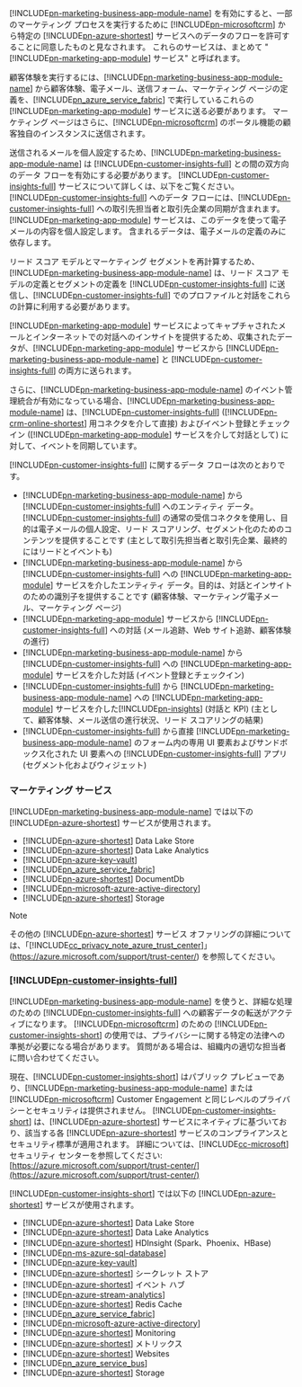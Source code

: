 [!INCLUDE[pn-marketing-business-app-module-name](../includes/pn-marketing-business-app-module-name.md)] を有効にすると、一部のマーケティング プロセスを実行するために [!INCLUDE[pn-microsoftcrm](../includes/pn-microsoftcrm.md)] から特定の [!INCLUDE[pn-azure-shortest](../includes/pn-azure-shortest.md)] サービスへのデータのフローを許可することに同意したものと見なされます。 これらのサービスは、まとめて "[!INCLUDE[pn-marketing-app-module](../includes/pn-marketing-app-module.md)] サービス" と呼ばれます。

顧客体験を実行するには、[!INCLUDE[pn-marketing-business-app-module-name](../includes/pn-marketing-business-app-module-name.md)] から顧客体験、電子メール、送信フォーム、マーケティング ページの定義を、[!INCLUDE[pn_azure_service_fabric](../includes/pn_azure_service_fabric.md)] で実行しているこれらの [!INCLUDE[pn-marketing-app-module](../includes/pn-marketing-app-module.md)] サービスに送る必要があります。 マーケティング ページはさらに、[!INCLUDE[pn-microsoftcrm](../includes/pn-microsoftcrm.md)] のポータル機能の顧客独自のインスタンスに送信されます。

送信されるメールを個人設定するため、[!INCLUDE[pn-marketing-business-app-module-name](../includes/pn-marketing-business-app-module-name.md)] は [!INCLUDE[pn-customer-insights-full](../includes/pn-customer-insights-full.md)] との間の双方向のデータ フローを有効にする必要があります。 [!INCLUDE[pn-customer-insights-full](../includes/pn-customer-insights-full.md)] サービスについて詳しくは、以下をご覧ください。 [!INCLUDE[pn-customer-insights-full](../includes/pn-customer-insights-full.md)] へのデータ フローには、[!INCLUDE[pn-customer-insights-full](../includes/pn-customer-insights-full.md)] への取引先担当者と取引先企業の同期が含まれます。 [!INCLUDE[pn-marketing-app-module](../includes/pn-marketing-app-module.md)] サービスは、このデータを使って電子メールの内容を個人設定します。 含まれるデータは、電子メールの定義のみに依存します。

リード スコア モデルとマーケティング セグメントを再計算するため、[!INCLUDE[pn-marketing-business-app-module-name](../includes/pn-marketing-business-app-module-name.md)] は、リード スコア モデルの定義とセグメントの定義を [!INCLUDE[pn-customer-insights-full](../includes/pn-customer-insights-full.md)] に送信し、[!INCLUDE[pn-customer-insights-full](../includes/pn-customer-insights-full.md)] でのプロファイルと対話をこれらの計算に利用する必要があります。

[!INCLUDE[pn-marketing-app-module](../includes/pn-marketing-app-module.md)] サービスによってキャプチャされたメールとインターネットでの対話へのインサイトを提供するため、収集されたデータが、[!INCLUDE[pn-marketing-app-module](../includes/pn-marketing-app-module.md)] サービスから [!INCLUDE[pn-marketing-business-app-module-name](../includes/pn-marketing-business-app-module-name.md)] と [!INCLUDE[pn-customer-insights-full](../includes/pn-customer-insights-full.md)] の両方に送られます。

さらに、[!INCLUDE[pn-marketing-business-app-module-name](../includes/pn-marketing-business-app-module-name.md)] のイベント管理統合が有効になっている場合、[!INCLUDE[pn-marketing-business-app-module-name](../includes/pn-marketing-business-app-module-name.md)] は、[!INCLUDE[pn-customer-insights-full](../includes/pn-customer-insights-full.md)] ([!INCLUDE[pn-crm-online-shortest](../includes/pn-crm-online-shortest.md)] 用コネクタを介して直接) およびイベント登録とチェックイン ([!INCLUDE[pn-marketing-app-module](../includes/pn-marketing-app-module.md)] サービスを介して対話として) に対して、イベントを同期しています。

[!INCLUDE[pn-customer-insights-full](../includes/pn-customer-insights-full.md)] に関するデータ フローは次のとおりです。
- [!INCLUDE[pn-marketing-business-app-module-name](../includes/pn-marketing-business-app-module-name.md)] から [!INCLUDE[pn-customer-insights-full](../includes/pn-customer-insights-full.md)] へのエンティティ データ。[!INCLUDE[pn-customer-insights-full](../includes/pn-customer-insights-full.md)] の通常の受信コネクタを使用し、目的は電子メールの個人設定、リード スコアリング、セグメント化のためのコンテンツを提供することです (主として取引先担当者と取引先企業、最終的にはリードとイベントも)
- [!INCLUDE[pn-marketing-business-app-module-name](../includes/pn-marketing-business-app-module-name.md)] から [!INCLUDE[pn-customer-insights-full](../includes/pn-customer-insights-full.md)] への [!INCLUDE[pn-marketing-app-module](../includes/pn-marketing-app-module.md)] サービスを介したエンティティ データ。目的は、対話とインサイトのための識別子を提供することです (顧客体験、マーケティング電子メール、マーケティング ページ)
- [!INCLUDE[pn-marketing-app-module](../includes/pn-marketing-app-module.md)] サービスから [!INCLUDE[pn-customer-insights-full](../includes/pn-customer-insights-full.md)] への対話 (メール追跡、Web サイト追跡、顧客体験の進行)
- [!INCLUDE[pn-marketing-business-app-module-name](../includes/pn-marketing-business-app-module-name.md)] から [!INCLUDE[pn-customer-insights-full](../includes/pn-customer-insights-full.md)] への [!INCLUDE[pn-marketing-app-module](../includes/pn-marketing-app-module.md)] サービスを介した対話 (イベント登録とチェックイン)
- [!INCLUDE[pn-customer-insights-full](../includes/pn-customer-insights-full.md)] から [!INCLUDE[pn-marketing-business-app-module-name](../includes/pn-marketing-business-app-module-name.md)] への [!INCLUDE[pn-marketing-app-module](../includes/pn-marketing-app-module.md)] サービスを介した[!INCLUDE[pn-insights](../includes/pn-insights.md)] (対話と KPI) (主として、顧客体験、メール送信の進行状況、リード スコアリングの結果)
- [!INCLUDE[pn-customer-insights-full](../includes/pn-customer-insights-full.md)] から直接 [!INCLUDE[pn-marketing-business-app-module-name](../includes/pn-marketing-business-app-module-name.md)] のフォーム内の専用 UI 要素およびサンドボックス化された UI 要素への [!INCLUDE[pn-customer-insights-full](../includes/pn-customer-insights-full.md)] アプリ (セグメント化およびウィジェット)

### <a name="marketing-services"></a>マーケティング サービス

[!INCLUDE[pn-marketing-business-app-module-name](../includes/pn-marketing-business-app-module-name.md)] では以下の [!INCLUDE[pn-azure-shortest](../includes/pn-azure-shortest.md)] サービスが使用されます。

- [!INCLUDE[pn-azure-shortest](../includes/pn-azure-shortest.md)] Data Lake Store
- [!INCLUDE[pn-azure-shortest](../includes/pn-azure-shortest.md)] Data Lake Analytics
- [!INCLUDE[pn-azure-key-vault](../includes/pn-azure-key-vault.md)]
- [!INCLUDE[pn_azure_service_fabric](../includes/pn_azure_service_fabric.md)]
- [!INCLUDE[pn-azure-shortest](../includes/pn-azure-shortest.md)] DocumentDb
- [!INCLUDE[pn-microsoft-azure-active-directory](../includes/pn-microsoft-azure-active-directory.md)]
- [!INCLUDE[pn-azure-shortest](../includes/pn-azure-shortest.md)] Storage

> [!NOTE]
> その他の [!INCLUDE[pn-azure-shortest](../includes/pn-azure-shortest.md)] サービス オファリングの詳細については、「[!INCLUDE[cc_privacy_note_azure_trust_center](../includes/cc_privacy_note_azure_trust_center.md)]」(<https://azure.microsoft.com/support/trust-center/>) を参照してください。

### [!INCLUDE[pn-customer-insights-full](../includes/pn-customer-insights-full.md)]

[!INCLUDE[pn-marketing-business-app-module-name](../includes/pn-marketing-business-app-module-name.md)] を使うと、詳細な処理のための [!INCLUDE[pn-customer-insights-full](../includes/pn-customer-insights-full.md)] への顧客データの転送がアクティブになります。 [!INCLUDE[pn-microsoftcrm](../includes/pn-microsoftcrm.md)] のための [!INCLUDE[pn-customer-insights-short](../includes/pn-customer-insights-short.md)] の使用では、プライバシーに関する特定の法律への準拠が必要になる場合があります。 質問がある場合は、組織内の適切な担当者に問い合わせてください。

現在、[!INCLUDE[pn-customer-insights-short](../includes/pn-customer-insights-short.md)] はパブリック プレビューであり、[!INCLUDE[pn-marketing-business-app-module-name](../includes/pn-marketing-business-app-module-name.md)] または [!INCLUDE[pn-microsoftcrm](../includes/pn-microsoftcrm.md)] Customer Engagement と同じレベルのプライバシーとセキュリティは提供されません。 [!INCLUDE[pn-customer-insights-short](../includes/pn-customer-insights-short.md)] は、[!INCLUDE[pn-azure-shortest](../includes/pn-azure-shortest.md)] サービスにネイティブに基づいており、該当する各 [!INCLUDE[pn-azure-shortest](../includes/pn-azure-shortest.md)] サービスのコンプライアンスとセキュリティ標準が適用されます。 詳細については、[!INCLUDE[cc-microsoft](../includes/cc-microsoft.md)] セキュリティ センターを参照してください: [https://azure.microsoft.com/support/trust-center/](https://azure.microsoft.com/support/trust-center/)

[!INCLUDE[pn-customer-insights-short](../includes/pn-customer-insights-short.md)] では以下の [!INCLUDE[pn-azure-shortest](../includes/pn-azure-shortest.md)] サービスが使用されます。

- [!INCLUDE[pn-azure-shortest](../includes/pn-azure-shortest.md)] Data Lake Store
- [!INCLUDE[pn-azure-shortest](../includes/pn-azure-shortest.md)] Data Lake Analytics
- [!INCLUDE[pn-azure-shortest](../includes/pn-azure-shortest.md)] HDInsight (Spark、Phoenix、HBase)
- [!INCLUDE[pn-ms-azure-sql-database](../includes/pn-ms-azure-sql-database.md)]
- [!INCLUDE[pn-azure-key-vault](../includes/pn-azure-key-vault.md)]
- [!INCLUDE[pn-azure-shortest](../includes/pn-azure-shortest.md)] シークレット ストア
- [!INCLUDE[pn-azure-shortest](../includes/pn-azure-shortest.md)] イベント ハブ
- [!INCLUDE[pn-azure-stream-analytics](../includes/pn-azure-stream-analytics.md)]
- [!INCLUDE[pn-azure-shortest](../includes/pn-azure-shortest.md)] Redis Cache
- [!INCLUDE[pn_azure_service_fabric](../includes/pn_azure_service_fabric.md)]
- [!INCLUDE[pn-microsoft-azure-active-directory](../includes/pn-microsoft-azure-active-directory.md)]
- [!INCLUDE[pn-azure-shortest](../includes/pn-azure-shortest.md)] Monitoring
- [!INCLUDE[pn-azure-shortest](../includes/pn-azure-shortest.md)] メトリックス
- [!INCLUDE[pn-azure-shortest](../includes/pn-azure-shortest.md)] Websites
- [!INCLUDE[pn_azure_service_bus](../includes/pn_azure_service_bus.md)]
- [!INCLUDE[pn-azure-shortest](../includes/pn-azure-shortest.md)] Storage
